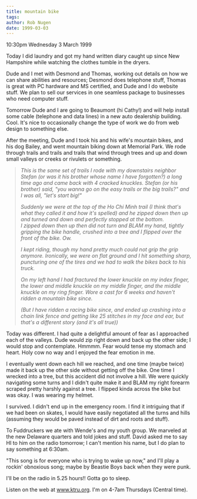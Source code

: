 ```yaml
---
title: mountain bike
tags: 
author: Rob Nugen
date: 1999-03-03
---
```


<p class=date>10:30pm Wednesday 3 March 1999</p>

<p>Today I did laundry and got my hand written diary caught up since New Hampshire while watching the clothes tumble in the dryers.

<p>Dude and I met with Desmond and Thomas, working out details on how we can share abilities and resources; Desmond does telephone stuff, Thomas is great with PC hardware and MS certified, and Dude and I do website stuff.  We plan to sell our services in one seamless package to businesses who need computer stuff.

<p>Tomorrow Dude and I are going to Beaumont (hi Cathy!) and will help install some cable (telephone and data lines) in a new auto dealership building. Cool. It's nice to occasionally change the type of work we do from web design to something else.

<p>After the meeting, Dude and I took his and his wife's mountain bikes, and his dog Bailey, and went mountain biking down at Memorial Park.  We rode through trails and trails and trails that wind through trees and up and down small valleys or creeks or rivulets or something.

<blockquote><em><p>This is the same set of trails I rode with my downstairs neighbor Stefan (or was it his brother whose name I have forgotten?) a long time ago and came back with 4 cracked knuckles.  Stefan (or his brother) said, "you wanna go on the easy trails or the big trails?" and I was all, "let's start big!"

<p>Suddenly we were at the top of the Ho Chi Minh trail (I think that's what they called it and how it's spelled) and he zipped down then up and turned and down and perfectly stopped at the bottom. 
<br>I zipped down then up then did not turn and BLAM my hand, tightly gripping the bike handle, crushed into a tree and I flipped over the front of the bike.  Ow.

<p>I kept riding, though my hand pretty much could not grip the grip anymore. Ironically, we were on flat ground and I hit something sharp, puncturing one of the tires and we had to walk the bikes back to his truck.

<p>On my left hand I had fractured the lower knuckle on my index finger, the lower and middle knuckle on my middle finger, and the middle knuckle on my ring finger.  Wore a cast for 6 weeks and haven't ridden a mountain bike since.

<p>(But I have ridden a racing bike since, and ended up crashing into a chain link fence and getting like 25 stitches in my face and ear, but that's a different story (and it's all true))
</em></blockquote>

<p>Today was different. I had quite a delightful amount of fear as I approached each of the valleys. Dude would zip right down and back up the other side; I would stop and contemplate. Hmmmm. Fear would tense my stomach and heart. Holy cow no way and I enjoyed the fear emotion in me.

<p>I eventually went down each hill we reached, and one time (maybe twice) made it back up the other side without getting off the bike. One time I wrecked into a tree, but this accident did not involve a hill. We were quickly navigating some turns and I didn't quite make it and BLAM my right forearm scraped pretty harshly against a tree. I flipped kinda across the bike but was okay. I was wearing my helmet.

<p>I survived. I didn't end up in the emergency room. I find it intriguing that if we had been on skates, I would have easily negotiated all the turns and hills (assuming they would be paved instead of dirt and roots and stuff).

<p>To Fuddruckers we ate with Wende's and my youth group. We marveled at the new Delaware quarters and told jokes and stuff. David asked me to say HI to him on the radio tomorrow; I can't mention his name, but I do plan to say something at 6:30am.

<p>"This song is for everyone who is trying to wake up now," and I'll play a rockin' obnoxious song; maybe by Beastie Boys back when they were punk.

<p>I'll be on the radio in 5.25 hours!!  Gotta go to sleep.

<p>Listen on the web at <a href="http://www.ktru.org">www.ktru.org</a>. I'm on 4-7am Thursdays (Central time).
